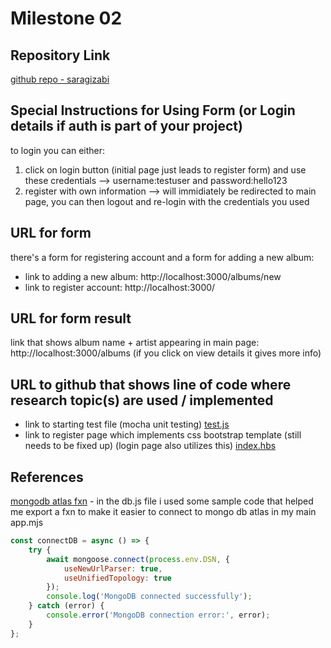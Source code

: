 Milestone 02
===

Repository Link
---
[github repo - saragizabi](https://github.com/nyu-csci-ua-0467-001-002-spring-2025/final-project-deployment-saragizabi/tree/master)

Special Instructions for Using Form (or Login details if auth is part of your project)
---
to login you can either:
1. click on login button (initial page just leads to register form) and use these credentials --> username:testuser and password:hello123
2. register with own information --> will immidiately be redirected to main page, you can then logout and re-login with the credentials you used

URL for form 
---
there's a form for registering account and a form for adding a new album:
- link to adding a new album: http://localhost:3000/albums/new
- link to register account: http://localhost:3000/

URL for form result
---
link that shows album name + artist appearing in main page: http://localhost:3000/albums
(if you click on view details it gives more info)

URL to github that shows line of code where research topic(s) are used / implemented
--- 
- link to starting test file (mocha unit testing) [test.js](https://github.com/nyu-csci-ua-0467-001-002-spring-2025/final-project-deployment-saragizabi/blob/master/test/test.js)
- link to register page which implements css bootstrap template (still needs to be fixed up) (login page also utilizes this) [index.hbs](https://github.com/nyu-csci-ua-0467-001-002-spring-2025/final-project-deployment-saragizabi/blob/master/views/index.hbs)

References 
---
[mongodb atlas fxn](https://blog.appsignal.com/2023/08/09/how-to-use-mongodb-and-mongoose-for-nodejs.html) - in the db.js file i used some sample code that helped me export a fxn to make it easier to connect to mongo db atlas in my main app.mjs
```javascript
const connectDB = async () => {
    try {
        await mongoose.connect(process.env.DSN, {
            useNewUrlParser: true,
            useUnifiedTopology: true
        });
        console.log('MongoDB connected successfully');
    } catch (error) {
        console.error('MongoDB connection error:', error);
    }
};
```


